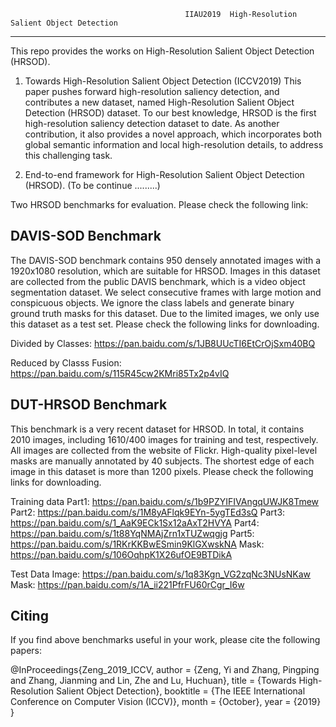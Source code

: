                                            IIAU2019  High-Resolution Salient Object Detection
---------------------------------------------------------------------------------
This repo provides the works on High-Resolution Salient Object Detection (HRSOD).

1) Towards High-Resolution Salient Object Detection (ICCV2019)
This paper pushes forward high-resolution saliency detection, and contributes a new dataset, named High-Resolution Salient Object Detection (HRSOD) dataset. To our best knowledge, HRSOD is the first high-resolution saliency detection dataset to date. As another contribution, it also provides a novel approach, which incorporates both global semantic information and local high-resolution details, to address this challenging task. 

2) End-to-end framework for High-Resolution Salient Object Detection (HRSOD).
(To be continue .........)

Two HRSOD benchmarks for evaluation. Please check the following link:

DAVIS-SOD Benchmark
---------------------------------------------------------------------------------
The DAVIS-SOD benchmark contains 950 densely annotated images with a 1920x1080 resolution, which are suitable for HRSOD. Images in this dataset are collected from the public DAVIS benchmark, which is a video object segmentation dataset. We select consecutive frames with large motion and conspicuous objects. We ignore the class labels and generate binary ground truth masks for this dataset. Due to the limited images, we only use this dataset as a test set. Please check the following links for downloading.

Divided by Classes:
https://pan.baidu.com/s/1JB8UUcTI6EtCrOjSxm40BQ

Reduced by Classs Fusion: 
https://pan.baidu.com/s/115R45cw2KMri85Tx2p4vIQ

DUT-HRSOD Benchmark
---------------------------------------------------------------------------------
This benchmark is a very recent dataset for HRSOD. In total, it contains 2010 images, including 1610/400 images for training and test, respectively. All images are collected from the website of Flickr. High-quality pixel-level masks are manually annotated by 40 subjects. The shortest edge of each image in this dataset is more than 1200 pixels. Please check the following links for downloading.

Training data
Part1: https://pan.baidu.com/s/1b9PZYIFIVAngqUWJK8Tmew
Part2: https://pan.baidu.com/s/1M8yAFlqk9EYn-5ygTEd3sQ
Part3: https://pan.baidu.com/s/1_AaK9ECk1Sx12aAxT2HVYA
Part4: https://pan.baidu.com/s/1t88YqNMAjZrn1xTUZwqgjg
Part5: https://pan.baidu.com/s/1RKrKKBwESmin9KlGXwskNA
Mask: https://pan.baidu.com/s/106OqhpK1X26ufOE9BTDikA

Test Data
Image: https://pan.baidu.com/s/1q83Kgn_VG2zqNc3NUsNKaw
Mask: https://pan.baidu.com/s/1A_ii221PfrFU60rCgr_I6w

Citing
-------------------------------------------------------------------------------
If you find above benchmarks useful in your work, please cite the following papers:

@InProceedings{Zeng_2019_ICCV,
author = {Zeng, Yi and Zhang, Pingping and Zhang, Jianming and Lin, Zhe and Lu, Huchuan},
title = {Towards High-Resolution Salient Object Detection},
booktitle = {The IEEE International Conference on Computer Vision (ICCV)},
month = {October},
year = {2019}
} 
